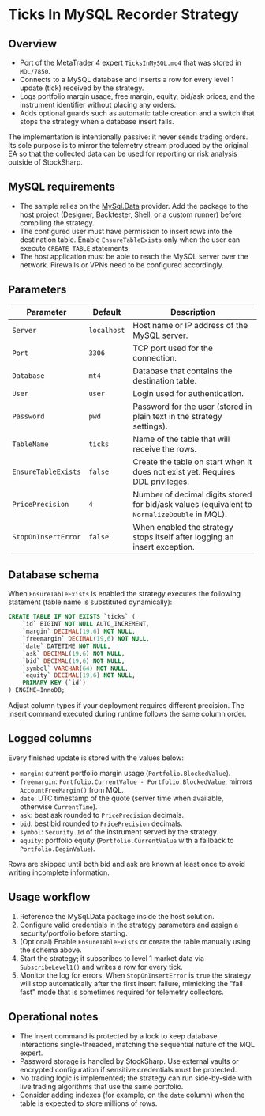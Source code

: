 # Ticks In MySQL Recorder Strategy

## Overview
- Port of the MetaTrader 4 expert `TicksInMySQL.mq4` that was stored in `MQL/7850`.
- Connects to a MySQL database and inserts a row for every level 1 update (tick) received by the strategy.
- Logs portfolio margin usage, free margin, equity, bid/ask prices, and the instrument identifier without placing any orders.
- Adds optional guards such as automatic table creation and a switch that stops the strategy when a database insert fails.

The implementation is intentionally passive: it never sends trading orders. Its sole purpose is to mirror the telemetry stream produced by the original EA so that the collected data can be used for reporting or risk analysis outside of StockSharp.

## MySQL requirements
- The sample relies on the [MySql.Data](https://www.nuget.org/packages/MySql.Data/) provider. Add the package to the host project (Designer, Backtester, Shell, or a custom runner) before compiling the strategy.
- The configured user must have permission to insert rows into the destination table. Enable `EnsureTableExists` only when the user can execute `CREATE TABLE` statements.
- The host application must be able to reach the MySQL server over the network. Firewalls or VPNs need to be configured accordingly.

## Parameters
| Parameter | Default | Description |
|-----------|---------|-------------|
| `Server` | `localhost` | Host name or IP address of the MySQL server. |
| `Port` | `3306` | TCP port used for the connection. |
| `Database` | `mt4` | Database that contains the destination table. |
| `User` | `user` | Login used for authentication. |
| `Password` | `pwd` | Password for the user (stored in plain text in the strategy settings). |
| `TableName` | `ticks` | Name of the table that will receive the rows. |
| `EnsureTableExists` | `false` | Create the table on start when it does not exist yet. Requires DDL privileges. |
| `PricePrecision` | `4` | Number of decimal digits stored for bid/ask values (equivalent to `NormalizeDouble` in MQL). |
| `StopOnInsertError` | `false` | When enabled the strategy stops itself after logging an insert exception. |

## Database schema
When `EnsureTableExists` is enabled the strategy executes the following statement (table name is substituted dynamically):

```sql
CREATE TABLE IF NOT EXISTS `ticks` (
    `id` BIGINT NOT NULL AUTO_INCREMENT,
    `margin` DECIMAL(19,6) NOT NULL,
    `freemargin` DECIMAL(19,6) NOT NULL,
    `date` DATETIME NOT NULL,
    `ask` DECIMAL(19,6) NOT NULL,
    `bid` DECIMAL(19,6) NOT NULL,
    `symbol` VARCHAR(64) NOT NULL,
    `equity` DECIMAL(19,6) NOT NULL,
    PRIMARY KEY (`id`)
) ENGINE=InnoDB;
```

Adjust column types if your deployment requires different precision. The insert command executed during runtime follows the same column order.

## Logged columns
Every finished update is stored with the values below:

- `margin`: current portfolio margin usage (`Portfolio.BlockedValue`).
- `freemargin`: `Portfolio.CurrentValue - Portfolio.BlockedValue`; mirrors `AccountFreeMargin()` from MQL.
- `date`: UTC timestamp of the quote (server time when available, otherwise `CurrentTime`).
- `ask`: best ask rounded to `PricePrecision` decimals.
- `bid`: best bid rounded to `PricePrecision` decimals.
- `symbol`: `Security.Id` of the instrument served by the strategy.
- `equity`: portfolio equity (`Portfolio.CurrentValue` with a fallback to `Portfolio.BeginValue`).

Rows are skipped until both bid and ask are known at least once to avoid writing incomplete information.

## Usage workflow
1. Reference the MySql.Data package inside the host solution.
2. Configure valid credentials in the strategy parameters and assign a security/portfolio before starting.
3. (Optional) Enable `EnsureTableExists` or create the table manually using the schema above.
4. Start the strategy; it subscribes to level 1 market data via `SubscribeLevel1()` and writes a row for every tick.
5. Monitor the log for errors. When `StopOnInsertError` is `true` the strategy will stop automatically after the first insert failure, mimicking the "fail fast" mode that is sometimes required for telemetry collectors.

## Operational notes
- The insert command is protected by a lock to keep database interactions single-threaded, matching the sequential nature of the MQL expert.
- Password storage is handled by StockSharp. Use external vaults or encrypted configuration if sensitive credentials must be protected.
- No trading logic is implemented; the strategy can run side-by-side with live trading algorithms that use the same portfolio.
- Consider adding indexes (for example, on the `date` column) when the table is expected to store millions of rows.
